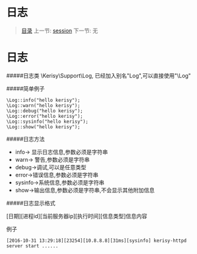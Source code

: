 #  日志

   > [目录](<index.md>)
   > 上一节: [session](2.9.md)
   > 下一节: 无


   日志
========
#####日志类 \Kerisy\Support\Log, 已经加入别名"Log",可以直接使用"\Log"

#####简单例子

```
\Log::info("hello kerisy");
\Log::warn("hello kerisy");
\Log::debug("hello kerisy");
\Log::error("hello kerisy");
\Log::sysinfo("hello kerisy");
\Log::show("hello kerisy");
```

#####日志方法

- info-> 显示日志信息,参数必须是字符串
- warn-> 警告,参数必须是字符串
- debug->调试,可以是任意类型
- error->错误信息,参数必须是字符串
- sysinfo->系统信息,参数必须是字符串
- show->输出信息,参数必须是字符串,不会显示其他附加信息

#####日志显示格式

[日期][进程id][当前服务器ip][执行时间][信息类型]信息内容

例子

```
[2016-10-31 13:29:18][23254][10.8.8.8][31ms][sysinfo] kerisy-httpd server start ......
```

